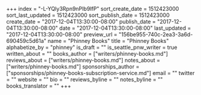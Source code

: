 +++
index = "-L-YQly3Rpn9nPIb9lfP"
sort_create_date = 1512423000
sort_last_updated = 1512423000
sort_publish_date = 1512423000
create_date = "2017-12-04T13:30:00-08:00"
publish_date = "2017-12-04T13:30:00-08:00"
date = "2017-12-04T13:30:00-08:00"
last_updated = "2017-12-04T13:30:00-08:00"
preview_url = "156be955-740c-2ea3-3a6d-690459c5d61a"
name = "Phinney Books"
title = "Phinney Books"
alphabetize_by = "phinney"
is_draft = ""
is_seattle_pnw_writer = true
written_about = ""
books_author = ["writers/phinney-books.md"]
reviews_about = ["writers/phinney-books.md"]
notes_about = ["writers/phinney-books.md"]
sponsorships_author = ["sponsorships/phinney-books-subscription-service.md"]
email = ""
twitter = ""
website = ""
bio = ""
reviews_byline = ""
notes_byline = ""
books_translator = ""
+++
